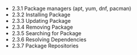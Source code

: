

- 2.3.1 Package managers (apt, yum, dnf, pacman)
- 2.3.2 Installing Package
- 2.3.3 Updating Package
- 2.3.4 Removing Package
- 2.3.5 Searching for Package
- 2.3.6 Resolving Dependencies
- 2.3.7 Package Repositories